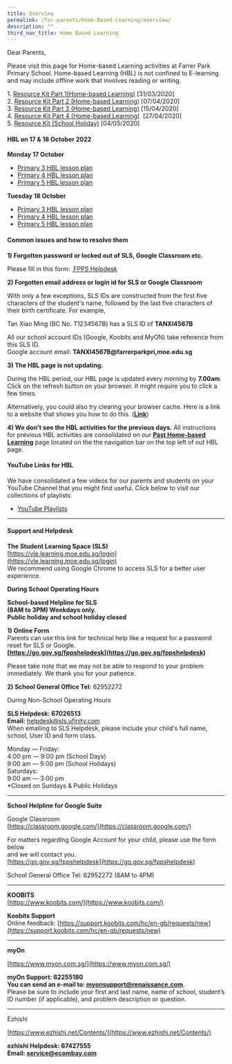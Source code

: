 ```yaml
---
title: Overview
permalink: /for-parents/Home-Based-Learning/overview/
description: ""
third_nav_title: Home Based Learning
---
```

Dear Parents,  
  
Please visit this page for Home-based Learning activities at Farrer Park Primary School. Home-based Learning (HBL) is not confined to E-learning and may include offline work that involves reading or writing.  
  

1\.  [Resource Kit Part 1(Home-based Learning)](/files/hbl1.pdf) \[31/03/2020\] <br>
2\.  [Resource Kit Part 2 (Home-based Learning)](/files/hbl2.pdf) \[07/04/2020\] <br>
3\.  [Resource Kit Part 3 (Home-based Learning)](/files/hbl3.pdf) \[15/04/2020\]<br>
4\.  [Resource Kit Part 4 (Home-based Learning)](/files/hbl4.pdf)  \[27/04/2020\]<br>
5\.  [Resource Kit (School Holiday)](/files/hbl5.pdf) \[04/05/2020\]

  
  

#### HBL on 17 & 18 October 2022

  
**Monday 17 October**  
  

*   [Primary 3 HBL lesson plan](https://docs.google.com/document/d/1O_ZIVImFbjnzprhiRSZxKpiqBUcea1VucUUzu1-JZ28/edit?usp=sharing)
*   [Primary 4 HBL lesson plan](https://docs.google.com/document/d/1s23ouCQsbR-7Kl7gazIUP60kTgoJzV7a3AC08NCkh08/edit?usp=sharing)
*   [Primary 5 HBL lesson plan](https://docs.google.com/document/d/1KVR-o7s_Z7G07k6-zgwGTUcSnOzhsdLkxHZ5oA8uzIY/edit?usp=sharing)

  

**Tuesday 18 October** 

*   [Primary 3 HBL lesson plan](https://docs.google.com/document/d/1HwCuFPmQEQtls3BHYQci0hkEEVWMvEDv1J9mnPzvFks/edit?usp=sharing)
*   [Primary 4 HBL lesson plan](https://docs.google.com/document/d/1q3yh_W5ZayIT09ORbO7oY-zG1pJSo51WehBMj0JyI4M/edit?usp=sharing)
*   [Primary 5 HBL lesson plan](https://docs.google.com/document/d/1EsengWhViKP8R5bmhV5UQ9LkWgkBuR1OqYabTwwlZ1E/edit?usp=sharing)

  
  

#### Common issues and how to resolve them
 

**1) Forgotten password or locked out of SLS, Google Classroom etc.**

Please fill in this form: <a href="https://go.gov.sg/fppshelpdesk" target="_blank"> FPPS Helpdesk</a>
  
**2) Forgotten email address or login id for SLS or Google Classroom**

With only a few exceptions, SLS IDs are constructed from the first five characters of the student's name, followed by the last five characters of their birth certificate. For example,  
  
Tan Xiao Ming (BC No. T1234567B) has a SLS ID of **TANXI4567B**  

All our school account IDs (Google, Koobits and MyON) take reference from this SLS ID.  
Google account email: **TANXI4567B@farrerparkpri,moe.edu.sg**  

**3) The HBL page is not updating.**

During the HBL period, our HBL page is updated every morning by **7.00am**. Click on the refresh button on your browser. It might require you to click a few times.  
  
Alternatively, you could also try clearing your browser cache. Here is a link to a website that shows you how to do this. ([**Link**](https://www.downing.nz/simple-steps-to-refresh-your-website-browser-cache/))  
  
**4) We don't see the HBL activities for the previous days.**
All instructions for previous HBL activities are consolidated on our [**Past Home-based Learning**](https://www.farrerparkpri.moe.edu.sg/for-parents/home-based-learning/past-home-based-learning) page located on the the navigation bar on the top left of out HBL page.  
  

#### YouTube Links for HBL

We have consolidated a few videos for our parents and students on your YouTube Channel that you might find useful. Click below to visit our collections of playlists.  

*   [YouTube Playlists](https://www.youtube.com/user/fpps1246/playlists?view_as=subscriber) 

  

* * *

#### Support and Helpdesk

**The Student Learning Space (SLS)**  
[https://vle.learning.moe.edu.sg/login](https://vle.learning.moe.edu.sg/login)  
We recommend using Google Chrome to access SLS for a better user experience.  

**During School Operating Hours**  

**School-based Helpline for SLS** <br>
**(8AM to 3PM) Weekdays only.  
Public holiday and school holiday closed**

**1) Online Form**
<br>Parents can use this link for technical help like a request for a password reset for SLS or Google.  
**[https://go.gov.sg/fppshelpdesk](https://go.gov.sg/fppshelpdesk)**  

Please take note that we may not be able to respond to your problem immediately. We thank you for your patience.  

**2) School General Office Tel:** 62952272   
  
During Non-School Operating Hours  
  
**SLS Helpdesk: 67026513**  
**Email:** [helpdesk@sls.ufinity.com](mailto:helpdesk@sls.ufinity.com)  
When emailing to SLS Helpdesk, please include your child's full name, school, User ID and form class.  
  
Monday ― Friday:  
4:00 pm ― 9:00 pm (School Days)  
9:00 am ― 9:00 pm (School Holidays)  
Saturdays:  
9:00 am ― 3:00 pm  
\*Closed on Sundays & Public Holidays  
  

* * *

  

**School Helpline for Google Suite**

Google Classroom  
[https://classroom.google.com/](https://classroom.google.com/)  
  
For matters regarding Google Account for your child, please use the form below  
and we will contact you.  
[https://go.gov.sg/fppshelpdesk](https://go.gov.sg/fppshelpdesk)  
  
School General Office Tel: 62952272 (8AM to 4PM)  
  

* * *

**KOOBITS**  
[https://www.koobits.com/](https://www.koobits.com/)  
  
**Koobits Support**  
Online feedback: [https://support.koobits.com/hc/en-gb/requests/new](https://support.koobits.com/hc/en-gb/requests/new)  
  

* * *

**myOn**  
  
[https://www.myon.com.sg/](https://www.myon.com.sg/)  
  
**myOn Support: 62255180**  
**You can send an e-mail to: [myonsupport@renaissance.com](mailto:myonsupport@renaissance.com).**  
Please be sure to include your first and last name, name of school, student’s ID number (if applicable), and problem description or question.  
  

* * *

Ezhishi  
  
[https://www.ezhishi.net/Contents/](https://www.ezhishi.net/Contents/)  
  
**ezhishi Helpdesk: 67427555  
Email: service@ecombay.com**